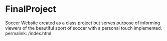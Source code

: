 # FinalProject
Soccer Website created as a class project but serves purpose of informing viewers of the beautiful sport of soccer with a personal touch implemented.
permalink: /index.html
